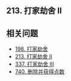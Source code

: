 ## 213. 打家劫舍 II



## 相关问题

- [198. 打家劫舍](./198.%20打家劫舍.md)
- [213. 打家劫舍 II](./213.%20打家劫舍%20II.md)
- [337. 打家劫舍 III](./337.%20打家劫舍%20III.md)
- [740. 删除并获得点数](./740.%20删除并获得点数.md)
